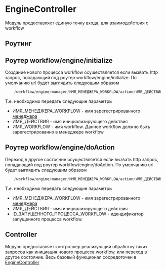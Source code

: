 # EngineController

Модуль предоставляет единую точку входа, для взаимодействия с workflow

## Роутинг

## Роутер workflow/engine/initialize

Создание нового процесса workflow осуществляется если вызвать http запрос, попадающий под роутер workflow/engine/initialize.
По умолчанию url будет выглядить следующим образом

```php
    /workflow/engine/manager/ИМЯ_МЕНЕДЖЕРА_WORKFLOW/action/ИМЯ_ДЕЙСТВИЯ/name/ИМЯ_WORKFLOW
```

Т.е. необходимо передать следующие параметры
* ИМЯ_МЕНЕДЖЕРА_WORKFLOW - имя зарегестрированного [менеджера](workflow-manager.md)
* ИМЯ_ДЕЙСТВИЯ - имя инициализирующего действия 
* ИМЯ_WORKFLOW - имя workflow. Данное workflow должно быть зарегестрированно в менеджере workflow



## Роутер workflow/engine/doAction

Переход в другое состояние осуществляется если вызвать  http запрос, попадающий под роутер workflow/engine/doAction.
По умолчанию url будет выглядить следующим образом

```php
    /workflow/engine/manager/ИМЯ_МЕНЕДЖЕРА_WORKFLOW/action/ИМЯ_ДЕЙСТВИЯ/entry/ID_ЗАПУЩЕННОГО_ПРОЦЕССА_WORKFLOW
```

Т.е. необходимо передать следующие параметры
* ИМЯ_МЕНЕДЖЕРА_WORKFLOW - имя зарегестрированного [менеджера](workflow-manager.md)
* ИМЯ_ДЕЙСТВИЯ - имя инициализирующего действия 
* ID_ЗАПУЩЕННОГО_ПРОЦЕССА_WORKFLOW - идендификатор запущенного процесса workflow. 

## Controller

Модуль предоставляет контроллер реализующий обработку таких запросов как инициация нового процесса workflow, или 
переход в другое состояние. Весь базовый функционал сосредоточен в [EngineController](./../../src/Controller/EngineController.php)